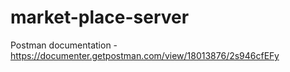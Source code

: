 # market-place-server

Postman documentation - https://documenter.getpostman.com/view/18013876/2s946cfEFy
